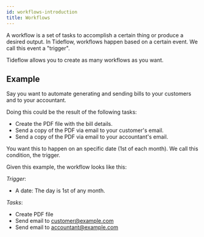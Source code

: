 ```yaml
---
id: workflows-introduction
title: Workflows
---
```


A workflow is a set of tasks to accomplish a certain thing or
produce a desired output. In Tideflow, workflows happen based on a
certain event. We call this event a "trigger".

Tideflow allows you to create as many workflows as you want.

## Example

Say you want to automate generating and sending bills to your
customers and to your accountant.

Doing this could be the result of the following tasks:

- Create the PDF file with the bill details.
- Send a copy of the PDF via email to your customer's email.
- Send a copy of the PDF via email to your accountant's email.

You want this to happen on an specific date (1st of each month). We call this
condition, the trigger.

Given this example, the workflow looks like this:

*Trigger*:

- A date: The day is 1st of any month.

*Tasks*:

- Create PDF file 
- Send email to customer@example.com
- Send email to accountant@example.com
